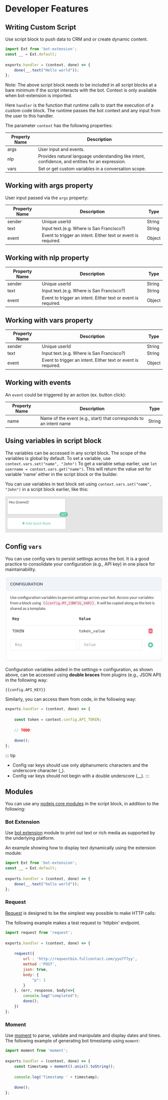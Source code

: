 # Developer Features

## Writing Custom Script

Use script block to push data to CRM and or create dynamic content. 

```javascript
import Ext from 'bot-extension';
const __ = Ext.default;

exports.handler = (context, done) => {
    done(__.text("Hello world"));
};
```

Note: The above script block needs to be included in all script blocks at a bare minimum if the script interacts with the bot. Context is only available when bot-extension is imported. 

Here `handler` is the function that runtime calls to start the execution of a custom code block. The runtime passes the bot context and any input from the user to this handler. 

The parameter `context` has the following properties:

| Property Name | Description |
| -- | -- |
| args | User input and events.
| nlp |  Provides natural language understanding like intent, confidence, and entities for an expression. 
| vars | Set or get custom variables in a conversation scope.


## Working with args property

User input passed via the `args` property:

| Property Name | Description | Type |
| -- | -- | -- |
| sender | Unique userId | String |
| text | Input text.(e.g. Where is San Francisco?) | String |
| event | Event to trigger an intent. Either text or event is required. | Object |

## Working with nlp property

| Property Name | Description | Type |
| -- | -- | -- |
| sender | Unique userId | String |
| text | Input text.(e.g. Where is San Francisco?) | String |
| event | Event to trigger an intent. Either text or event is required. | Object |

## Working with vars property

| Property Name | Description | Type |
| -- | -- | -- |
| sender | Unique userId | String |
| text | Input text.(e.g. Where is San Francisco?) | String |
| event | Event to trigger an intent. Either text or event is required. | Object |

## Working with events

An `event` could be triggered by an action (ex. button click):

| Property Name | Description | Type |
| -- | -- | -- |
| name | Name of the event (e.g., start) that corresponds to an intent name | String |

## Using variables in script block

The variables can be accessed in any script block. The scope of the variables is global by default. 
To set a variable, use  `context.vars.set("name", "John")`
To get a variable setup earlier, use `let username = context.vars.get("name")`. This will return the value set for variable 'name' either in the script block or the builder.

You can use variables in text block set using `context.vars.set("name", "John")` in a script block earlier, like this: 

![](./context-vars.png)



## Config `vars `

You can use config vars to persist settings across the bot. It is a good practice to consolidate your configuration (e.g., API key) in one place for maintainability. 

![](./config-vars.png)

Configuration variables added in the settings-> configuration, as shown above, can be accessed using **double braces** from plugins (e.g., JSON API) in the following way:

```
{{config.API_KEY}}
```

Similarly, you can access them from code,  in the following way:

```javascript
exports.handler = (context, done) => {
 
    const token = context.config.API_TOKEN;
    
    // TODO:

    done();
};
```

::: tip
 * Config var keys should use only alphanumeric characters and the underscore character (_).
 * Config var keys should not begin with a double underscore (__).
:::

## Modules

You can use any [nodejs core modules](https://nodejs.org/api/modules.html#modules_core_modules) in the script block, in addition to the following:

### Bot Extension
Use [bot extension](https://github.com/SmartloopAI/bot-extension) module to print out text or rich media as supported by the underlying platform.

An example showing how to display text dynamically using the extension module:

```javascript
import Ext from 'bot-extension';
const __ = Ext.default;

exports.handler = (context, done) => {
    done(__.text("hello world"));
};
```

### Request
[Request](https://github.com/request/request) is designed to be the simplest way possible to make HTTP calls:

The following example makes a test request to 'httpbin' endpoint.

```javascript
import request from 'request';

exports.handler = (context, done) => {
    
    request({
        url : 'http://requestbin.fullcontact.com/yyo7f7yy',
        method :'POST',
        json: true,
        body: {
            "p": 1
        }
    }, (err, response, body)=>{
        console.log("completed");
        done();     
    })
};

```

### Moment

Use [moment](https://momentjs.com/) to parse, validate and manipulate and display dates and times. The following example of generating bot timestamp using `moment`:

```javascript
import moment from 'moment';

exports.handler = (context, done) => {
    const timestamp = moment().unix().toString();
    
    console.log('Timestamp ' + timestamp);
    
    done();
};
```
